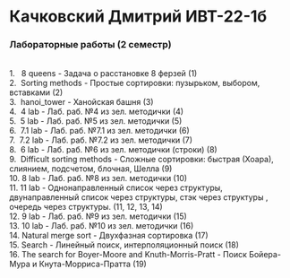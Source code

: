 # Качковский Дмитрий ИВТ-22-1б
### Лабораторные работы (2 семестр) 
<br>1. &nbsp; 8 queens - Задача о расстановке 8 ферзей (1)
<br>2. &nbsp;Sorting methods - Простые сортировки: пузырьком, выбором, вставками (2)
<br>3. &nbsp;hanoi_tower - Ханойская башня (3)
<br>4. &nbsp;4 lab - Лаб. раб. №4 из зел. методички (4)
<br>5. &nbsp;5 lab - Лаб. раб. №5 из зел. методички (5)
<br>6. &nbsp;7.1 lab - Лаб. раб. №7.1 из зел. методички (6)
<br>7. &nbsp;7.2 lab - Лаб. раб. №7.2 из зел. методички (7)
<br>8. &nbsp;6 lab - Лаб. раб. №6 из зел. методички (строки) (8)
<br>9. &nbsp;Difficult sorting methods - Сложные сортировки: быстрая (Хоара), слиянием, подсчетом, блочная, Шелла (9)
<br>10. 8 lab - Лаб. раб. №8 из зел. методички (10)
<br>11. 11 lab - Однонаправленный список через структуры, двунаправленный список через структуры, стэк через структуры , очередь через структуры. (11, 12, 13, 14)
<br>12. 9 lab - Лаб. раб. №9 из зел. методички (15)
<br>13. 10 lab - Лаб. раб. №10 из зел. методички (16)
<br>14. Natural merge sort - Двухфазная сортировка (17)
<br>15. Search - Линейный поиск, интерполяционный поиск (18)
<br>16. The search for Boyer-Moore and Knuth-Morris-Pratt - Поиск Бойера-Мура и Кнута-Морриса-Пратта (19)
